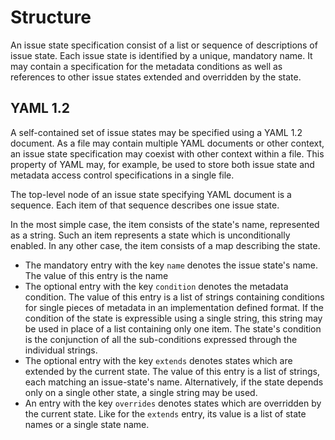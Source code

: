 # Structure

An issue state specification consist of a list or sequence of descriptions of
issue state. Each issue state is identified by a unique, mandatory name.
It may contain a specification for the metadata conditions as well as references
to other issue states extended and overridden by the state.


## YAML 1.2

A self-contained set of issue states may be specified using a YAML 1.2 document.
As a file may contain multiple YAML documents or other context, an issue state
specification may coexist with other context within a file. This property of
YAML may, for example, be used to store both issue state and metadata access
control specifications in a single file.

The top-level node of an issue state specifying YAML document is a sequence.
Each item of that sequence describes one issue state.

In the most simple case, the item consists of the state's name, represented as a
string. Such an item represents a state which is unconditionally enabled. In any
other case, the item consists of a map describing the state.

 * The mandatory entry with the key `name` denotes the issue state's name. The
   value of this entry is the name
 * The optional entry with the key `condition` denotes the metadata condition.
   The value of this entry is a list of strings containing conditions for single
   pieces of metadata in an implementation defined format. If the condition of
   the state is expressible using a single string, this string may be used in
   place of a list containing only one item. The state's condition is the
   conjunction of all the sub-conditions expressed through the individual
   strings.
 * The optional entry with the key `extends` denotes states which are extended
   by the current state. The value of this entry is a list of strings, each
   matching an issue-state's name. Alternatively, if the state depends only on a
   single other state, a single string may be used.
 * An entry with the key `overrides` denotes states which are overridden by the
   current state. Like for the `extends` entry, its value is a list of state
   names or a single state name.

